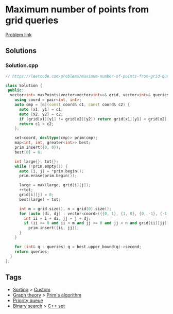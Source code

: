 # Maximum number of points from grid queries

[Problem link](https://leetcode.com/problems/maximum-number-of-points-from-grid-queries/)

## Solutions


### Solution.cpp
```cpp
// https://leetcode.com/problems/maximum-number-of-points-from-grid-queries/

class Solution {
 public:
  vector<int> maxPoints(vector<vector<int>>& grid, vector<int>& queries) {
    using coord = pair<int, int>;
    auto cmp = [&](const coord& c1, const coord& c2) {
      auto [x1, y1] = c1;
      auto [x2, y2] = c2;
      if (grid[x1][y1] != grid[x2][y2]) return grid[x1][y1] < grid[x2][y2];
      return c1 < c2;
    };

    set<coord, decltype(cmp)> prim(cmp);
    map<int, int, greater<int>> best;
    prim.insert({0, 0});
    best[0] = 0;

    int large{}, tot{};
    while (!prim.empty()) {
      auto [i, j] = *prim.begin();
      prim.erase(prim.begin());

      large = max(large, grid[i][j]);
      ++tot;
      grid[i][j] = 0;
      best[large] = tot;

      int m = grid.size(), n = grid[0].size();
      for (auto [di, dj] : vector<coord>({{0, 1}, {1, 0}, {0, -1}, {-1, 0}})) {
        int ii = i + di, jj = j + dj;
        if (ii >= 0 and ii < m and jj >= 0 and jj < n and grid[ii][jj])
          prim.insert({ii, jj});
      }
    }

    for (int& q : queries) q = best.upper_bound(q)->second;
    return queries;
  }
};
```
## Tags

* [Sorting](/Collections/sorting.md#sorting) > [Custom](/Collections/sorting.md#custom)
* [Graph theory](/Collections/graph-theory.md#graph-theory) > [Prim's algorithm](/Collections/graph-theory.md#prim-s-algorithm)
* [Priority queue](/Collections/priority-queue.md#priority-queue)
* [Binary search](/Collections/binary-search.md#binary-search) > [C++ set](/Collections/binary-search.md#c---set)
